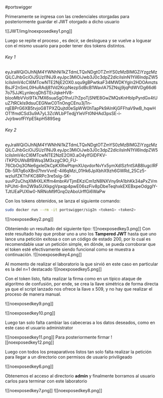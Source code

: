 #portswigger

Primeramente se ingresa con las credenciales otorgadas para posteriormente guardar el JWT otorgado a dicho usuario

![[JWT/img/noexposedkey1.png]]

Luego se repite el proceso , es decir, se desloguea y se vuelve a loguear con el mismo usuario para poder tener dos tokens distintos.

###### Key 1

eyJraWQiOiJhNjM4YWNhNi1kZTdmLTQxNDgtOTZmYS0zMzBlMGZiYzgzMzQiLCJhbGciOiJSUzI1NiJ9.eyJpc3MiOiJwb3J0c3dpZ2dlciIsInN1YiI6IndpZW5lciIsImV4cCI6MTcwNTE2NjE2OX0.squ9gBPwtkaF34MWDKYgln2HDOAmztsBsJF2nSmL0IHuRAdj81Vd2KcpNezpSdBcB1WavIA75ZNsjj9jqPdWVDg66d67o75JJKLynIecqDhSTErJqkeHV8-bIooMbVVol9Tk7MX6suaSgO1hxU7rZpoTjSNfE8GwZMQsKnHbIpPyrdGx4tUuZ7tRCkls9dsuCEGNwC0TnOngCEnu3jTn-rqEBPrG6XB5tvjoG8TPXZQujtd0eSpWW0hTapPk9AlnKjGFFhaV9wB_hqwHOT1fmdCSd3u9A7yL3ZcWLbPTedjjYIeVFt0NHAd3psSE-i-JvjrbwofFlYpE5kpH589Seg

###### Key 2

eyJraWQiOiJhNjM4YWNhNi1kZTdmLTQxNDgtOTZmYS0zMzBlMGZiYzgzMzQiLCJhbGciOiJSUzI1NiJ9.eyJpc3MiOiJwb3J0c3dpZ2dlciIsInN1YiI6IndpZW5lciIsImV4cCI6MTcwNTE2NzE2OX0.aO4yIfGlDFKV-iTKPDUWsBfBWsq3M3xzgC9O_FU-76CbOq3ONe6gxleDkCpKXRwPtqmXUqvdorNvYx5ymXdlSzfntSAB8IugclRFDb-5R7q6oXBrd7hnrVvnE-4il6qMzi_01Hk6JpXbhX9zh6GWRd_25Cz5-wzlulfZKThFKC8RPc3re5slg-SK-suvP2uChqXMHXLKffm4mbrAVTjmEKziCm1zN8NXVny9rA1bhKk34aPxZVmhPUhti-8m2W9a5UXkpgVpxqp4pwE06szFiv8pDbeTeqhxkEXEBxpeOdgglY-TJtUEaPUXlw0-NRNoM9fGrqOzAboUrffGi6WaPw


Con los tokens obtenidos, se lanza el siguiente comando:


```bash
sudo docker run --rm -it portswigger/sig2n <token1> <token2> 
```


![[noexposedkey2.png]]

Obteniendo un resultado del siguiente tipo:
![[noexposedkey3.png]]
Con este resultado hay que probar uno a uno los **Tampered JWT** hasta que uno lance una petición exitosa o con un código de estado 200, por lo cual es recomendable usar un petición simple, en dónde, se pueda corroborar que el token esté efectivamente siendo funcional como se muestra a continuación.
![[noexposedkey4.png]]

Al momento de realizar el laboratorio la que sirvió en este caso en particular es la del n=1 destacado
![[noexposedkey5.png]]

Con el token listo, falta realizar la firma como en un típico ataque de algoritmo de confusión, por ende, se crea la llave simétrica de forma directa ya que el script lanzado nos ofrece la llave x 509, y no hay que realizar el proceso de manera manual.


![[noexposedkey9.png]]

![[noexposedkey10.png]]

Luego tan solo falta cambiar las cabeceras a los datos deseados, como en este caso el usuario administrator


![[noexposedkey11.png]]
Para posteriormente firmar 
![[noexposedkey12.png]]


Luego con todos los preaparativos listos tan solo falta realizar la petición para llegar a un directorio con permisos de usuario priviligeado


![[noexposedkey6.png]]

Obtenemos el acceso al directorio **admin** y finalmente borramos al usuario carlos para terminar con este laboratorio


![[noexposedkey7.png]]
![[noexposedkey8.png]]
